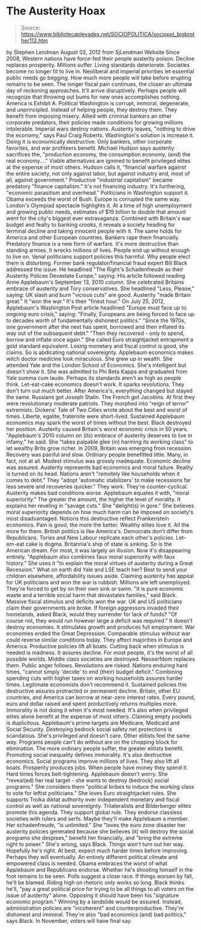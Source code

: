 # The Austerity Hoax

> Source: https://www.bibliotecapleyades.net/SOCIOPOLITICA/sociopol_bigbrother112.htm

by Stephen Lendman
August 02, 2012
from
SjLendman Website
Since 2008, Western nations have force-fed their people austerity poison.
Decline replaces prosperity. Millions suffer.
Living standards deteriorate. Societies become no longer fit to live in.
Neoliberal and imperial priorities let essential public needs go begging.
How much more people will take before erupting remains to be seen.
The longer fiscal pain continues, the closer an ultimate day of reckoning
approaches. It'll arrive disruptively. Perhaps people will recognize that
throwing out bums for new ones accomplishes nothing.
America is Exhibit A. Political Washington is corrupt, immoral, degenerate,
and unprincipled. Instead of helping people, they destroy them. They benefit
from imposing misery.
Allied with criminal bankers an other corporate predators, their policies
made conditions for growing millions intolerable. Imperial wars destroy
nations.
Austerity leaves,
"nothing to drive the economy," says Paul
Craig Roberts.
Washington's solution is increase it. Doing it
is economically destructive. Only bankers, other corporate favorites, and
war profiteers benefit.
Michael Hudson
says austerity sacrifices the,
"production economy, the consumption
economy, (and) the real economy...."
Viable alternatives are ignored to benefit
privileged elites at the expense of most others.
Hudson calls it,
"financial warfare against the entire
society, not only against labor, but against industry and, most of all,
against government."
Productive "industrial capitalism" became
predatory "finance capitalism." It's not financing industry.
It's furthering,
"economic parasitism and overhead."
Politicians in Washington support it.
Obama exceeds the worst of Bush. Europe is
corrupted the same way. London's Olympiad spectacle highlights it. At a time
of high unemployment and growing public needs, estimates of $19 billion to
double that amount went for the city's biggest ever extravaganza.
Combined with Britain's war budget and fealty to banking crooks, it reveals
a society heading for terminal decline and taking innocent people with it.
The same holds for America and other European countries. Bankers rape them
financially. Predatory finance is a new form of warfare. It's more
destructive than standing armies.
It wrecks millions of lives. People end up without enough to live on. Venal
politicians support policies this harmful. Why people elect them is
disturbing.
Former bank regulator/financial fraud expert Bill Black addressed the
issue.
He headlined "The
Right's Schadenfreude as their Austerity Polices Devastate Europe,"
saying:
His article followed reading Anne
Applebaum's September 13, 2010 column. She celebrated Britains
embrace of austerity and Tory conservatives.
She headlined "Less,
Please," saying:
UK slash and burn "vicious cuts" are good.
Austerity "made Britain great." It "won the war." It's their "finest
hour."
On July 25, 2012, Applebaum's Washington
Post article headlined "Europe
must face up to ongoing euro crisis," saying:
"Finally, Europeans are being forced to face
up to decades worth of fundamentally dishonest politics."
"Since the 1970s, one government after the next has spent, borrowed and
then inflated its way out of the subsequent debt."
"Then they recovered - only to spend, borrow and inflate once again."
She called Euro straightjacket entrapment a gold
standard equivalent.
Losing monetary and fiscal control is good, she
claims. So is abdicating national sovereignty.
Applebaum economics makes witch doctor medicine look miraculous. She grew up
in wealth. She attended Yale and the London School of Economics. She's
intelligent but doesn't show it.
She was admitted to Phi Beta Kappa and graduated from Yale summa cum laude.
Perhaps its standards aren't as high as people think.
Let-eat-cake economics doesn't work. It sparks revolutions. They don't turn
out much better. After America's, everything changed but stayed the same.
Russians got Joseph Stalin.
The French got Jacobins. At first they were revolutionary moderate patriots.
They morphed into "reign of terror" extremists. Dickens' Tale of Two Cities
wrote about the best and worst of times. Liberte, egalite, fraternite
were short-lived.
Sustained Applebaum economics may spark the worst of times without the best.
Black destroyed her position.
Austerity caused Britain's worst economic crisis
in 50 years.
"Applebaum's 2010 column on (its) embrace of
austerity deserves to live in infamy," he said. She "takes palpable glee
(in) harming its working class" to let wealthy Brits grow richer.
In 2009, Britain was emerging from recession.
Recovery was painful and slow.
Ordinary people benefitted little. Many, in
fact, not at all. Modest stimulus was grossly inadequate. Economic decline
was assured.
Austerity represents bad economics and moral failure. Reality is turned on
its head. Nations aren't "remotely like households when it comes to debt."
They "adopt 'automatic stabilizers' to make recessions far less severe and
recoveries quicker." They work. They're counter-cyclical. Austerity makes
bad conditions worse.
Applebaum equates it with,
"moral superiority." The greater the amount,
the higher the level of morality. It explains her reveling in "savage
cuts." She "delight(s) in gore."
She believes moral superiority depends on how
much harm can be imposed on society's most disadvantaged. Notions this
destructive reflect Frankenstein economics.
Pain is good, the more the better. Wealthy elites love it. All the more for
them. British politics is like America's. Democrats don't differ from
Republicans. Tories and New Labour replicate each other's policies. Let-em-eat
cake is dogma.
Britannia's ship of state is sinking. So is the American dream. For most, it
was largely an illusion.
Now it's disappearing entirely.
"Applebaum also combines faux moral
superiority with faux history." She uses it "to explain the moral
virtues of austerity during a Great Recession."
What on earth did Yale and LSE teach her? Best
to send your children elsewhere, affordability issues aside.
Claiming austerity has appeal for UK politicians and won the war is rubbish.
Millions are left unemployed. They're forced to get by on their own sink or
swim.
"It is pure economic waste and a terrible
social harm that devastates families," said Black.
Massive fiscal stimulus and deficits won the
war. UK and US politicians claim their governments are broke.
If foreign aggressors invaded their homelands,
asked Black, would they surrender for lack of funds?
"Of course not, they would run however large
a deficit was required."
It doesn't destroy economies. It stimulates
growth and produces full employment.
War economies ended the Great Depression. Comparable stimulus without war
could reverse similar conditions today. They affect majorities in Europe and
America. Productive policies lift all boats.
Cutting back when stimulus is needed is madness. It assures decline. For
most people, it's the worst of all possible worlds. Middle class societies
are destroyed. Neoserfdom replaces them. Public anger follows. Revolutions
are risked.
Nations enduring hard times,
"cannot simply 'decide' to end (their)
budget deficit."
Combining spending cuts with higher taxes on
working households assures harder times.
Legitimate economists don't recommend it. Sustained policies this
destructive assures protracted or permanent decline.
Britain, other EU countries, and America can borrow at near-zero interest
rates. Every pound, euro and dollar raised and spent productively returns
multiples more. Immorality is not doing it when it's most needed. It's also
when privileged elites alone benefit at the expense of most others.
Claiming empty pockets is duplicitous. Applebaum's prime targets are
Medicare, Medicaid and Social Security. Destroying bedrock social safety net
protections is scandalous.
She's privileged and doesn't care. Other elitists feel the same way.
Programs people can't do without are on the chopping block for elimination.
The more ordinary people suffer, the greater elitists benefit.
Promoting social inequality defines immorality. It's also destructive
economics.
Social programs improve millions of lives. They also lift all boats.
Prosperity produces jobs. When people have money they spend it. Hard times
forces belt-tightening.
Applebaum doesn't worry.
She "reveal(ed) her real target - she wants
to destroy (bedrock) social programs." She considers them "political
bribes to induce the working class to vote for leftist politicians."
She loves Euro straightjacket rules.
She supports Troika diktat authority over
independent monetary and fiscal control as well as national sovereignty.
Trilateralists and
Bilderberger elites promote this agenda.
They support global rule. They endorse classless societies with rulers and
serfs. Maybe they'll make Applebaum a member.
Her schadenfreude,
"is unlimited." She "loves the euro zone
disaster her austerity policies generated because she believes (it) will
destroy the social programs she despises," benefit her financially, and
"bring the extreme right to power."
She's wrong, says Black.
Things won't turn out her way. Hopefully he's
right. At best, expect much harder times before improving. Perhaps they will
eventually. An entirely different political climate and empowered class is
needed.
Obama
embraces the worst of what Applebaum and Republicans endorse.
Whether he's shooting himself in the foot remains to be seen. Polls suggest
a close race. If things worsen by fall, he'll be blamed.
Riding high on rhetoric only works so long.
Black thinks he'll,
"pay a great political price for trying to
be all things to all voters on the issue of austerity" alone.
Opposing it should have been his "signature
economic program." Winning by a landslide would be assured. Instead,
administration policies are "incoherent" and counterproductive.
They're dishonest and immoral. They're also "bad economics (and) bad
politics," says Black.
In November, voters will have final say.
